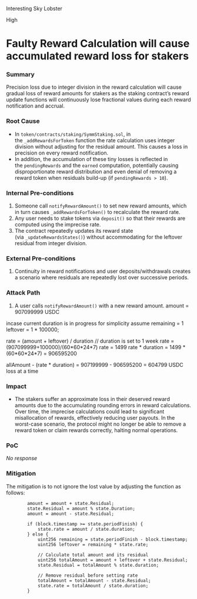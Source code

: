 Interesting Sky Lobster

High

# Faulty Reward Calculation will cause accumulated reward loss for stakers

### Summary

Precision loss due to integer division in the reward calculation will cause gradual loss of reward amounts for stakers as the staking contract’s reward update functions will continuously lose fractional values during each reward notification and accrual.


### Root Cause

- In `token/contracts/staking/SymmStaking.sol`, in the `_addRewardsForToken` function the rate calculation uses integer division without adjusting for the residual amount. This causes a loss in precision on every reward notification.
- In addition, the accumulation of these tiny losses is reflected in the `pendingRewards` and the `earned` computation, potentially causing disproportionate reward distribution and even denial of removing a reward token when residuals build-up (if `pendingRewards > 10`).

### Internal Pre-conditions

1. Someone call `notifyRewardAmount()` to set new reward amounts, which in turn causes `_addRewardsForToken()` to recalculate the reward rate.
2. Any user needs to stake tokens via `deposit()` so that their rewards are computed using the imprecise rate.
3. The contract repeatedly updates its reward state (via `_updateRewardsStates()`) without accommodating for the leftover residual from integer division.


### External Pre-conditions

1. Continuity in reward notifications and user deposits/withdrawals creates a scenario where residuals are repeatedly lost over successive periods.


### Attack Path

1. A user calls `notifyRewardAmount()` with a new reward amount.
amount = 907099999 USDC

incase current duration is in progress
for simplicity assume
remaining = 1
leftover = 1 * 100000;

rate = (amount + leftover) / duration // duration is set to 1 week
rate = (907099999+100000)/(60\*60\*24\*7)
rate = 1499
rate * duration = 1499 * (60\*60\*24\*7) = 906595200

allAmount - (rate * duration) = 907199999 - 906595200 = 604799 USDC loss at a time

### Impact

- The stakers suffer an approximate loss in their deserved reward amounts due to the accumulating rounding errors in reward calculations. Over time, the imprecise calculations could lead to significant misallocation of rewards, effectively reducing user payouts. In the worst-case scenario, the protocol might no longer be able to remove a reward token or claim rewards correctly, halting normal operations.


### PoC

_No response_

### Mitigation


The mitigation is to not ignore the lost value by adjusting the function as follows:
```solidity
        amount = amount + state.Residual;
        state.Residual = amount % state.Duration;
        amount = amount - state.Residual;

        if (block.timestamp >= state.periodFinish) {
            state.rate = amount / state.duration;
        } else {
            uint256 remaining = state.periodFinish - block.timestamp;
            uint256 leftover = remaining * state.rate;

            // Calculate total amount and its residual
            uint256 totalAmount = amount + leftover + state.Residual;
            state.Residual = totalAmount % state.duration;

            // Remove residual before setting rate
            totalAmount = totalAmount - state.Residual;
            state.rate = totalAmount / state.duration;
        }
```


